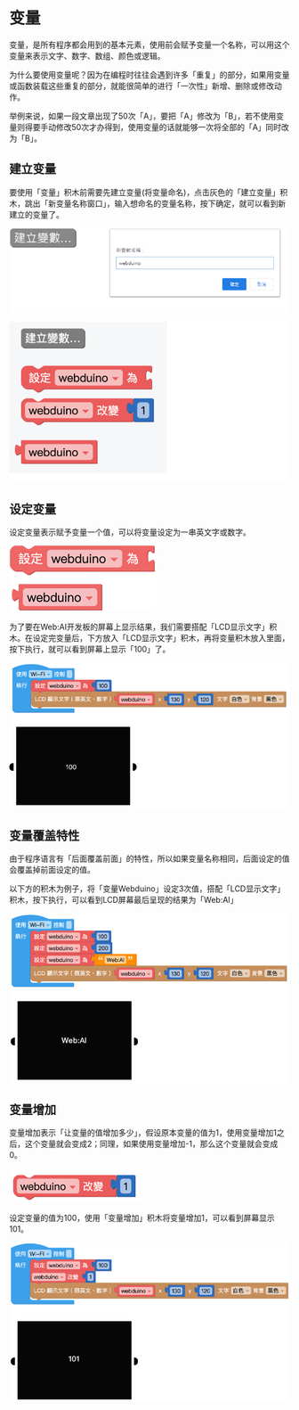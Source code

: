 

# 变量

变量，是所有程序都会用到的基本元素，使用前会赋予变量一个名称，可以用这个变量来表示文字、数字、数组、颜色或逻辑。

为什么要使用变量呢？因为在编程时往往会遇到许多「重复」的部分，如果用变量或函数装载这些重复的部分，就能很简单的进行「一次性」新增、删除或修改动作。

举例来说，如果一段文章出现了50次「A」，要把「A」修改为「B」，若不使用变量则得要手动修改50次才办得到，使用变量的话就能够一次将全部的「A」同时改为「B」。

## 建立变量

要使用「变量」积木前需要先建立变量(将变量命名)，点击灰色的「建立变量」积木，跳出「新变量名称窗口」，输入想命名的变量名称，按下确定，就可以看到新建立的变量了。

![](../../assets/images/upload_0fce028e7d242c203e4960b091f11b2e.png)

![](../../assets/images/upload_93ad649f0dab2b6289626cf5b8f8e88b.png)

## 设定变量

设定变量表示赋予变量一个值，可以将变量设定为一串英文字或数字。

![](../../assets/images/upload_dc7c58f706e8ddf25f1c432993c043a0.png)

为了要在Web:AI开发板的屏幕上显示结果，我们需要搭配「LCD显示文字」积木。在设定完变量后，下方放入「LCD显示文字」积木，再将变量积木放入里面，按下执行，就可以看到屏幕上显示「100」了。

![](../../assets/images/upload_7be72c49e8dd9ad0bfe9fc02598ad5f8.png)

## 变量覆盖特性

由于程序语言有「后面覆盖前面」的特性，所以如果变量名称相同，后面设定的值会覆盖掉前面设定的值。

以下方的积木为例子，将「变量Webduino」设定3次值，搭配「LCD显示文字」积木，按下执行，可以看到LCD屏幕最后呈现的结果为「Web:AI」

![](../../assets/images/upload_44fb13ee1a82c6ec5c19673f2d48f2fa.png)

## 变量增加

变量增加表示「让变量的值增加多少」，假设原本变量的值为1，使用变量增加1之后，这个变量就会变成2；同理，如果使用变量增加-1，那么这个变量就会变成0。

![](../../assets/images/upload_d180e41da4376d191440a13a6800d03a.png)

设定变量的值为100，使用「变量增加」积木将变量增加1，可以看到屏幕显示101。

![](../../assets/images/upload_400365feb4d61698a392357ce7baa995.png)